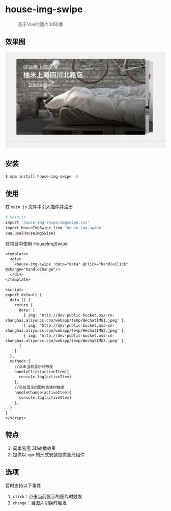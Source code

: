 # house-img-swipe

> 基于Vue的图片3d轮播

## 效果图

![效果图](https://raw.githubusercontent.com/bingitbin/house-img-swipe/master/public/demo.jpeg)

## 安装

``` bash
$ npm install house-img-swipe -S
```
## 使用

在 `main.js` 文件中引入插件并注册

``` bash
# main.js
import 'house-img-swipe/imgswipe.css'
import HouseImgSwipe from 'house-img-swipe'
Vue.use(HouseImgSwipe)
```

在项目中使用 HouseImgSwipe

```vue
<template>
  <div>
    <house-img-swipe :data="data" @click="handleClick" @change="handleChange"/>
  </div>
</template>

<script>
export default {
  data () {
    return {
      data: [
        { img: 'http://dev-public-bucket.oss-cn-shanghai.aliyuncs.com/webapp/temp/WechatIMG1.jpeg' },
        { img: 'http://dev-public-bucket.oss-cn-shanghai.aliyuncs.com/webapp/temp/WechatIMG2.jpeg' },
        { img: 'http://dev-public-bucket.oss-cn-shanghai.aliyuncs.com/webapp/temp/WechatIMG3.jpeg' }
      ]
    }
  },
  methods:{
    //点击当前显示时触发
    handleClick(activeItem){
      console.log(activeItem)
    },
    //当前显示的图片切换时触发
    handleChange(activeItem){
      console.log(activeItem)
    },
  }
}
</script>
```

## 特点
1. 简单易用 3D轮播效果
2. 提供以 `npm` 的形式安装提供全局组件

## 选项
暂时支持以下事件
1. `click`：点击当前显示的图片时触发
2. `change`：当图片切换时触发

